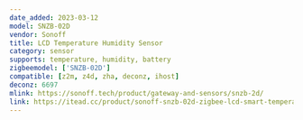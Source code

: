 ```yaml
---
date_added: 2023-03-12
model: SNZB-02D
vendor: Sonoff
title: LCD Temperature Humidity Sensor
category: sensor
supports: temperature, humidity, battery
zigbeemodel: ['SNZB-02D']
compatible: [z2m, z4d, zha, deconz, ihost]
deconz: 6697
mlink: https://sonoff.tech/product/gateway-and-sensors/snzb-2d/
link: https://itead.cc/product/sonoff-snzb-02d-zigbee-lcd-smart-temperature-humidity-sensor/
---
```

